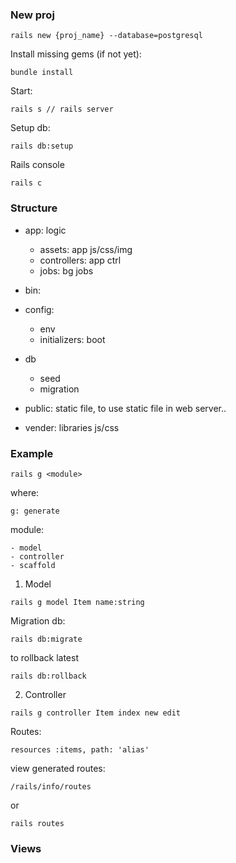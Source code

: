### New proj

```
rails new {proj_name} --database=postgresql
```

Install missing gems (if not yet):

```
bundle install
```

Start:

```
rails s // rails server
```

Setup db:

```
rails db:setup
```

Rails console

```
rails c
```

### Structure

- app: logic
  - assets: app js/css/img
  - controllers: app ctrl
  - jobs: bg jobs

- bin: 
- config:
  - env
  - initializers: boot
- db
  - seed
  - migration
- public: static file, to use static file in web server..
- vender: libraries js/css

### Example



```
rails g <module>
```

where:

```
g: generate
```

module:

```
- model
- controller
- scaffold
```

1. Model

```
rails g model Item name:string
```

Migration db:

```
rails db:migrate
```

to rollback latest

```
rails db:rollback
```

2. Controller

```
rails g controller Item index new edit
```

Routes:

```
resources :items, path: 'alias'
```

view generated routes:

```
/rails/info/routes
```

or

```
rails routes
```


### Views

